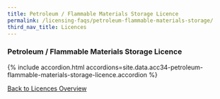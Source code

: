 ```yaml
---
title: Petroleum / Flammable Materials Storage Licence
permalink: /licensing-faqs/petroleum-flammable-materials-storage/
third_nav_title: Licences
---
```


### Petroleum / Flammable Materials Storage Licence

{% include accordion.html accordions=site.data.acc34-petroleum-flammable-materials-storage-licence.accordion %}

[Back to Licences Overview](/licences/)
